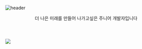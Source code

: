 ![header](https://capsule-render.vercel.app/api?type=waving&color=D2D2FF&height=300&section=header&text=WELCOME&fontColor=ffffff&fontSize=90&desc=kim's%project&fontSize=40)

<div align="center">
  <header>더 나은 미래를 만들어 나가고싶은 주니어 개발자입니다</header>
</div>


<img src="https://img.shields.io/badge/javascript-%23F7DF1E.svg?&style=for-the-badge&logo=javascript&logoColor=black" />
